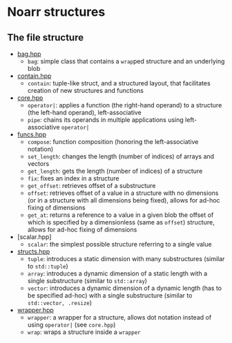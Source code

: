 # Noarr structures

## The file structure

- [bag.hpp](bag.hpp)
  - `bag`: simple class that contains a `wrap`ped structure and an underlying blob
- [contain.hpp](contain.hpp)
  - `contain`: tuple-like struct, and a structured layout, that facilitates creation of new structures and functions
- [core.hpp](core.hpp)
  - `operator|`: applies a function (the right-hand operand) to a structure (the left-hand operand), left-associative
  - `pipe`: chains its operands in multiple applications using left-associative `operator|`
- [funcs.hpp](funcs.hpp)
  - `compose`: function composition (honoring the left-associative notation)
  - `set_length`: changes the length (number of indices) of arrays and vectors
  - `get_length`: gets the length (number of indices) of a structure
  - `fix`: fixes an index in a structure
  - `get_offset`: retrieves offset of a substructure 
  - `offset`: retrieves offset of a value in a structure with no dimensions (or in a structure with all dimensions being fixed), allows for ad-hoc fixing of dimensions
  - `get_at`: returns a reference to a value in a given blob the offset of which is specified by a dimensionless (same as `offset`) structure, allows for ad-hoc fixing of dimensions
- [scalar.hpp]
  - `scalar`: the simplest possible structure referring to a single value
- [structs.hpp](structs.hpp)
  - `tuple`: introduces a static dimension with many substructures (similar to `std::tuple`)
  - `array`: introduces a dynamic dimension of a static length with a single substructure (similar to `std::array`)
  - `vector`: introduces a dynamic dimension of a dynamic length (has to be specified ad-hoc) with a single substructure (similar to `std::vector, .resize`)
- [wrapper.hpp](wrapper.hpp)
  - `wrapper`: a wrapper for a structure, allows dot notation instead of using `operator|` (see `core.hpp`)
  - `wrap`: wraps a structure inside a `wrapper`

